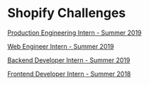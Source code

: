 # Shopify Challenges


[Production Engineering Intern - Summer 2019](https://github.com/Wuon/Shopify/tree/master/Summer%202019/Backend%20Developer%20Intern)

[Web Engineer Intern - Summer 2019](https://github.com/Wuon/Shopify/tree/master/Summer%202019/Web%20Engineer%20Intern/app)

[Backend Developer Intern - Summer 2019](https://github.com/Wuon/Shopify/tree/master/Summer%202019/Backend%20Developer%20Intern)

[Frontend Developer Intern - Summer 2018](https://github.com/Wuon/Shopify/tree/master/Summer%202018/Frontend_Challenge)

